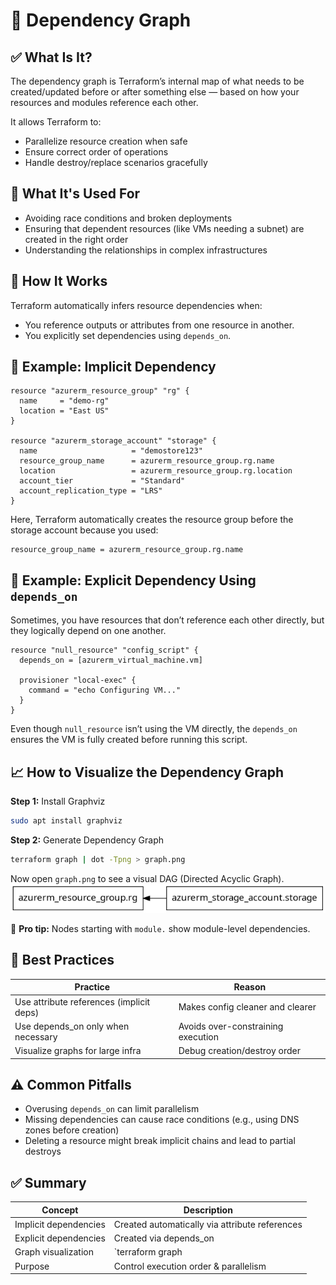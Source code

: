 # 🔗 Dependency Graph

## ✅ What Is It?
The dependency graph is Terraform’s internal map of what needs to be created/updated before or after something else — based on how your resources and modules reference each other.

It allows Terraform to:
- Parallelize resource creation when safe
- Ensure correct order of operations
- Handle destroy/replace scenarios gracefully

## 🧰 What It's Used For
- Avoiding race conditions and broken deployments
- Ensuring that dependent resources (like VMs needing a subnet) are created in the right order
- Understanding the relationships in complex infrastructures

## 🔎 How It Works
Terraform automatically infers resource dependencies when:
- You reference outputs or attributes from one resource in another.
- You explicitly set dependencies using `depends_on`.

## 🧪 Example: Implicit Dependency
```hcl
resource "azurerm_resource_group" "rg" {
  name     = "demo-rg"
  location = "East US"
}

resource "azurerm_storage_account" "storage" {
  name                     = "demostore123"
  resource_group_name      = azurerm_resource_group.rg.name
  location                 = azurerm_resource_group.rg.location
  account_tier             = "Standard"
  account_replication_type = "LRS"
}
```
Here, Terraform automatically creates the resource group before the storage account because you used:
```hcl
resource_group_name = azurerm_resource_group.rg.name
```

## 🔧 Example: Explicit Dependency Using `depends_on`
Sometimes, you have resources that don’t reference each other directly, but they logically depend on one another.
```hcl
resource "null_resource" "config_script" {
  depends_on = [azurerm_virtual_machine.vm]

  provisioner "local-exec" {
    command = "echo Configuring VM..."
  }
}
```
Even though `null_resource` isn’t using the VM directly, the `depends_on` ensures the VM is fully created before running this script.

## 📈 How to Visualize the Dependency Graph
**Step 1:** Install Graphviz
```bash
sudo apt install graphviz
```
**Step 2:** Generate Dependency Graph
```bash
terraform graph | dot -Tpng > graph.png
```
Now open `graph.png` to see a visual DAG (Directed Acyclic Graph).
![DAG](graph.png)

🎯 **Pro tip:** Nodes starting with `module.` show module-level dependencies.

## 🧠 Best Practices
| Practice                              | Reason                                 |
|----------------------------------------|----------------------------------------|
| Use attribute references (implicit deps)| Makes config cleaner and clearer       |
| Use depends_on only when necessary     | Avoids over-constraining execution     |
| Visualize graphs for large infra       | Debug creation/destroy order           |

## ⚠️ Common Pitfalls
- Overusing `depends_on` can limit parallelism
- Missing dependencies can cause race conditions (e.g., using DNS zones before creation)
- Deleting a resource might break implicit chains and lead to partial destroys

## ✅ Summary
| Concept               | Description                                 |
|-----------------------|---------------------------------------------|
| Implicit dependencies | Created automatically via attribute references|
| Explicit dependencies | Created via depends_on                      |
| Graph visualization   | `terraform graph | dot -Tpng`               |
| Purpose               | Control execution order & parallelism        |
